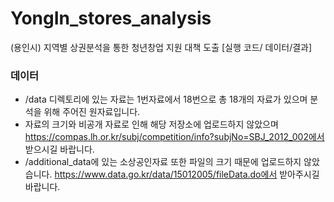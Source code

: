 # YongIn_stores_analysis
(용인시) 지역별 상권분석을 통한 청년창업 지원 대책 도출 [실행 코드/ 데이터/결과]


### 데이터
- /data 디렉토리에 있는 자료는 1번자료에서 18번으로 총 18개의 자료가 있으며 분석을 위해 주어진 원자료입니다.
- 자료의 크기와 비공개 자료로 인해 해당 저장소에 업로드하지 않았으며 https://compas.lh.or.kr/subj/competition/info?subjNo=SBJ_2012_002에서 받으시길 바랍니다.
- /additional_data에 있는 소상공인자료 또한 파일의 크기 때문에 업로드하지 않았습니다. https://www.data.go.kr/data/15012005/fileData.do에서 받아주시길 바랍니다.
